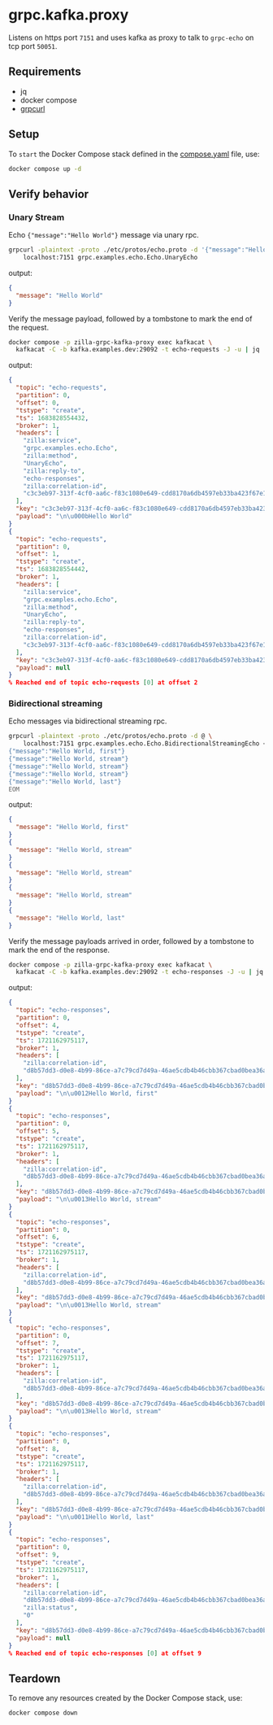 # grpc.kafka.proxy

Listens on https port `7151` and uses kafka as proxy to talk to `grpc-echo` on tcp port `50051`.

## Requirements

- jq
- docker compose
- [grpcurl](https://github.com/fullstorydev/grpcurl)

## Setup

To `start` the Docker Compose stack defined in the [compose.yaml](compose.yaml) file, use:

```bash
docker compose up -d
```

## Verify behavior

### Unary Stream

Echo `{"message":"Hello World"}` message via unary rpc.

```bash
grpcurl -plaintext -proto ./etc/protos/echo.proto -d '{"message":"Hello World"}' \
    localhost:7151 grpc.examples.echo.Echo.UnaryEcho
```

output:

```json
{
  "message": "Hello World"
}
```

Verify the message payload, followed by a tombstone to mark the end of the request.

```bash
docker compose -p zilla-grpc-kafka-proxy exec kafkacat \
  kafkacat -C -b kafka.examples.dev:29092 -t echo-requests -J -u | jq .
```

output:

```json
{
  "topic": "echo-requests",
  "partition": 0,
  "offset": 0,
  "tstype": "create",
  "ts": 1683828554432,
  "broker": 1,
  "headers": [
    "zilla:service",
    "grpc.examples.echo.Echo",
    "zilla:method",
    "UnaryEcho",
    "zilla:reply-to",
    "echo-responses",
    "zilla:correlation-id",
    "c3c3eb97-313f-4cf0-aa6c-f83c1080e649-cdd8170a6db4597eb33ba423f67e19e2"
  ],
  "key": "c3c3eb97-313f-4cf0-aa6c-f83c1080e649-cdd8170a6db4597eb33ba423f67e19e2",
  "payload": "\n\u000bHello World"
}
{
  "topic": "echo-requests",
  "partition": 0,
  "offset": 1,
  "tstype": "create",
  "ts": 1683828554442,
  "broker": 1,
  "headers": [
    "zilla:service",
    "grpc.examples.echo.Echo",
    "zilla:method",
    "UnaryEcho",
    "zilla:reply-to",
    "echo-responses",
    "zilla:correlation-id",
    "c3c3eb97-313f-4cf0-aa6c-f83c1080e649-cdd8170a6db4597eb33ba423f67e19e2"
  ],
  "key": "c3c3eb97-313f-4cf0-aa6c-f83c1080e649-cdd8170a6db4597eb33ba423f67e19e2",
  "payload": null
}
% Reached end of topic echo-requests [0] at offset 2
```

### Bidirectional streaming

Echo messages via bidirectional streaming rpc.

```bash
grpcurl -plaintext -proto ./etc/protos/echo.proto -d @ \
    localhost:7151 grpc.examples.echo.Echo.BidirectionalStreamingEcho <<EOM
{"message":"Hello World, first"}
{"message":"Hello World, stream"}
{"message":"Hello World, stream"}
{"message":"Hello World, stream"}
{"message":"Hello World, last"}
EOM
```

output:

```json
{
  "message": "Hello World, first"
}
{
  "message": "Hello World, stream"
}
{
  "message": "Hello World, stream"
}
{
  "message": "Hello World, stream"
}
{
  "message": "Hello World, last"
}
```

Verify the message payloads arrived in order, followed by a tombstone to mark the end of the response.

```bash
docker compose -p zilla-grpc-kafka-proxy exec kafkacat \
  kafkacat -C -b kafka.examples.dev:29092 -t echo-responses -J -u | jq .
```

output:

```json
{
  "topic": "echo-responses",
  "partition": 0,
  "offset": 4,
  "tstype": "create",
  "ts": 1721162975117,
  "broker": 1,
  "headers": [
    "zilla:correlation-id",
    "d8b57dd3-d0e8-4b99-86ce-a7c79cd7d49a-46ae5cdb4b46cbb367cbad0bea36a56f"
  ],
  "key": "d8b57dd3-d0e8-4b99-86ce-a7c79cd7d49a-46ae5cdb4b46cbb367cbad0bea36a56f",
  "payload": "\n\u0012Hello World, first"
}
{
  "topic": "echo-responses",
  "partition": 0,
  "offset": 5,
  "tstype": "create",
  "ts": 1721162975117,
  "broker": 1,
  "headers": [
    "zilla:correlation-id",
    "d8b57dd3-d0e8-4b99-86ce-a7c79cd7d49a-46ae5cdb4b46cbb367cbad0bea36a56f"
  ],
  "key": "d8b57dd3-d0e8-4b99-86ce-a7c79cd7d49a-46ae5cdb4b46cbb367cbad0bea36a56f",
  "payload": "\n\u0013Hello World, stream"
}
{
  "topic": "echo-responses",
  "partition": 0,
  "offset": 6,
  "tstype": "create",
  "ts": 1721162975117,
  "broker": 1,
  "headers": [
    "zilla:correlation-id",
    "d8b57dd3-d0e8-4b99-86ce-a7c79cd7d49a-46ae5cdb4b46cbb367cbad0bea36a56f"
  ],
  "key": "d8b57dd3-d0e8-4b99-86ce-a7c79cd7d49a-46ae5cdb4b46cbb367cbad0bea36a56f",
  "payload": "\n\u0013Hello World, stream"
}
{
  "topic": "echo-responses",
  "partition": 0,
  "offset": 7,
  "tstype": "create",
  "ts": 1721162975117,
  "broker": 1,
  "headers": [
    "zilla:correlation-id",
    "d8b57dd3-d0e8-4b99-86ce-a7c79cd7d49a-46ae5cdb4b46cbb367cbad0bea36a56f"
  ],
  "key": "d8b57dd3-d0e8-4b99-86ce-a7c79cd7d49a-46ae5cdb4b46cbb367cbad0bea36a56f",
  "payload": "\n\u0013Hello World, stream"
}
{
  "topic": "echo-responses",
  "partition": 0,
  "offset": 8,
  "tstype": "create",
  "ts": 1721162975117,
  "broker": 1,
  "headers": [
    "zilla:correlation-id",
    "d8b57dd3-d0e8-4b99-86ce-a7c79cd7d49a-46ae5cdb4b46cbb367cbad0bea36a56f"
  ],
  "key": "d8b57dd3-d0e8-4b99-86ce-a7c79cd7d49a-46ae5cdb4b46cbb367cbad0bea36a56f",
  "payload": "\n\u0011Hello World, last"
}
{
  "topic": "echo-responses",
  "partition": 0,
  "offset": 9,
  "tstype": "create",
  "ts": 1721162975117,
  "broker": 1,
  "headers": [
    "zilla:correlation-id",
    "d8b57dd3-d0e8-4b99-86ce-a7c79cd7d49a-46ae5cdb4b46cbb367cbad0bea36a56f",
    "zilla:status",
    "0"
  ],
  "key": "d8b57dd3-d0e8-4b99-86ce-a7c79cd7d49a-46ae5cdb4b46cbb367cbad0bea36a56f",
  "payload": null
}
% Reached end of topic echo-responses [0] at offset 9
```

## Teardown

To remove any resources created by the Docker Compose stack, use:

```bash
docker compose down
```
